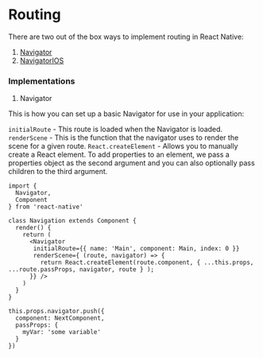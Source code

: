 # Routing

There are two out of the box ways to implement routing in React Native:

1. [Navigator](https://facebook.github.io/react-native/docs/navigator.html)
2. [NavigatorIOS](https://facebook.github.io/react-native/docs/navigatorios.html)

### Implementations

1. Navigator

  This is how you can set up a basic Navigator for use in your application:

  `initialRoute` - This route is loaded when the Navigator is loaded.
  `renderScene` - This is the function that the navigator uses to render the scene for a given route.
  `React.createElement` - Allows you to manually create a React element. To add properties to an element, we pass a properties object as the second argument and you can also optionally pass children to the third argument.

  ```
  import {
    Navigator,
    Component
  } from 'react-native'

  class Navigation extends Component {
    render() {
      return (
        <Navigator
         initialRoute={{ name: 'Main', component: Main, index: 0 }}
         renderScene={ (route, navigator) => {
           return React.createElement(route.component, { ...this.props, ...route.passProps, navigator, route } );
        }} />
      )
    }
  }

  this.props.navigator.push({
    component: NextComponent,
    passProps: {
      myVar: 'some variable'
    }
  })
  ```
